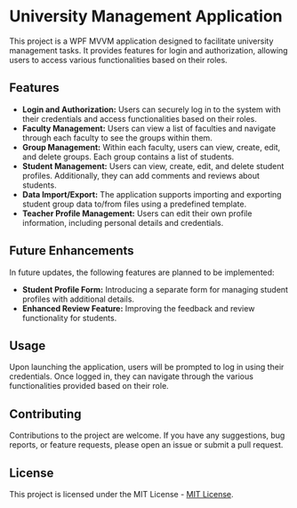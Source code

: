 # University Management Application

This project is a WPF MVVM application designed to facilitate university management tasks. It provides features for login and authorization, allowing users to access various functionalities based on their roles.

## Features

- **Login and Authorization:** Users can securely log in to the system with their credentials and access functionalities based on their roles.
- **Faculty Management:** Users can view a list of faculties and navigate through each faculty to see the groups within them.
- **Group Management:** Within each faculty, users can view, create, edit, and delete groups. Each group contains a list of students.
- **Student Management:** Users can view, create, edit, and delete student profiles. Additionally, they can add comments and reviews about students.
- **Data Import/Export:** The application supports importing and exporting student group data to/from files using a predefined template.
- **Teacher Profile Management:** Users can edit their own profile information, including personal details and credentials.

## Future Enhancements

In future updates, the following features are planned to be implemented:
- **Student Profile Form:** Introducing a separate form for managing student profiles with additional details.
- **Enhanced Review Feature:** Improving the feedback and review functionality for students.

## Usage

Upon launching the application, users will be prompted to log in using their credentials. Once logged in, they can navigate through the various functionalities provided based on their role.

## Contributing

Contributions to the project are welcome. If you have any suggestions, bug reports, or feature requests, please open an issue or submit a pull request.

## License

This project is licensed under the MIT License - [MIT License](LICENSE.txt).
